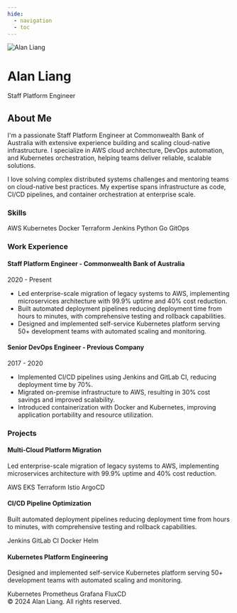 ```yaml
---
hide:
  - navigation
  - toc
---
```


<div class="profile-section">
  <img src="../assets/images/profile-photo.svg" alt="Alan Liang" class="profile-image">
  <h1 class="profile-name">Alan Liang</h1>
  <p class="profile-title">Staff Platform Engineer</p>
  
  <div class="social-links">
    <a href="mailto:alan.liang@example.com" class="social-link">
      <i class="fas fa-envelope"></i>
    </a>
    <a href="https://www.linkedin.com/in/alanliangdev/" class="social-link">
      <i class="fab fa-linkedin"></i>
    </a>
    <a href="https://github.com/alanliangdev" class="social-link">
      <i class="fab fa-github"></i>
    </a>
  </div>
</div>

<div class="blog-posts">
  <h2>About Me</h2>
  
  <p>I'm a passionate Staff Platform Engineer at Commonwealth Bank of Australia with extensive experience building and scaling cloud-native infrastructure. I specialize in AWS cloud architecture, DevOps automation, and Kubernetes orchestration, helping teams deliver reliable, scalable solutions.</p>
  
  <p>I love solving complex distributed systems challenges and mentoring teams on cloud-native best practices. My expertise spans infrastructure as code, CI/CD pipelines, and container orchestration at enterprise scale.</p>
  
  <h3>Skills</h3>
  <div class="post-categories">
    <span class="post-category">AWS</span>
    <span class="post-category">Kubernetes</span>
    <span class="post-category">Docker</span>
    <span class="post-category">Terraform</span>
    <span class="post-category">Jenkins</span>
    <span class="post-category">Python</span>
    <span class="post-category">Go</span>
    <span class="post-category">GitOps</span>
  </div>
  
  <h3>Work Experience</h3>
  
  <h4>Staff Platform Engineer - Commonwealth Bank of Australia</h4>
  <p class="post-meta">2020 - Present</p>
  <ul>
    <li>Led enterprise-scale migration of legacy systems to AWS, implementing microservices architecture with 99.9% uptime and 40% cost reduction.</li>
    <li>Built automated deployment pipelines reducing deployment time from hours to minutes, with comprehensive testing and rollback capabilities.</li>
    <li>Designed and implemented self-service Kubernetes platform serving 50+ development teams with automated scaling and monitoring.</li>
  </ul>
  
  <h4>Senior DevOps Engineer - Previous Company</h4>
  <p class="post-meta">2017 - 2020</p>
  <ul>
    <li>Implemented CI/CD pipelines using Jenkins and GitLab CI, reducing deployment time by 70%.</li>
    <li>Migrated on-premise infrastructure to AWS, resulting in 30% cost savings and improved scalability.</li>
    <li>Introduced containerization with Docker and Kubernetes, improving application portability and resource utilization.</li>
  </ul>
  
  <h3>Projects</h3>
  
  <h4>Multi-Cloud Platform Migration</h4>
  <p>Led enterprise-scale migration of legacy systems to AWS, implementing microservices architecture with 99.9% uptime and 40% cost reduction.</p>
  <div class="post-categories">
    <span class="post-category">AWS EKS</span>
    <span class="post-category">Terraform</span>
    <span class="post-category">Istio</span>
    <span class="post-category">ArgoCD</span>
  </div>
  
  <h4>CI/CD Pipeline Optimization</h4>
  <p>Built automated deployment pipelines reducing deployment time from hours to minutes, with comprehensive testing and rollback capabilities.</p>
  <div class="post-categories">
    <span class="post-category">Jenkins</span>
    <span class="post-category">GitLab CI</span>
    <span class="post-category">Docker</span>
    <span class="post-category">Helm</span>
  </div>
  
  <h4>Kubernetes Platform Engineering</h4>
  <p>Designed and implemented self-service Kubernetes platform serving 50+ development teams with automated scaling and monitoring.</p>
  <div class="post-categories">
    <span class="post-category">Kubernetes</span>
    <span class="post-category">Prometheus</span>
    <span class="post-category">Grafana</span>
    <span class="post-category">FluxCD</span>
  </div>
</div>

<div class="site-footer">
  &copy; 2024 Alan Liang. All rights reserved.
</div>
